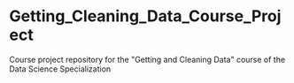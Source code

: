 # Getting_Cleaning_Data_Course_Project
Course project repository for the "Getting and Cleaning Data" course of the Data Science Specialization

